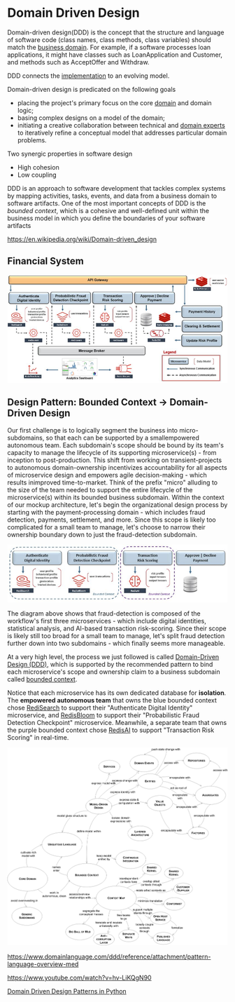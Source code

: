 # Domain Driven Design

Domain-driven design(DDD) is the concept that the structure and language of software code (class names, class methods, class variables) should match the [business domain](https://en.wikipedia.org/wiki/Business_domain). For example, if a software processes loan applications, it might have classes such as LoanApplication and Customer, and methods such as AcceptOffer and Withdraw.

DDD connects the [implementation](https://en.wikipedia.org/wiki/Implementation) to an evolving model.

Domain-driven design is predicated on the following goals

- placing the project's primary focus on the core [domain](https://en.wikipedia.org/wiki/Domain_(software_engineering)) and domain logic;
- basing complex designs on a model of the domain;
- initiating a creative collaboration between technical and [domain experts](https://en.wikipedia.org/wiki/Domain_expert) to iteratively refine a conceptual model that addresses particular domain problems.

Two synergic properties in software design

- High cohesion
- Low coupling

DDD is an approach to software development that tackles complex systems by mapping activities, tasks, events, and data from a business domain to software artifacts. One of the most important concepts of DDD is the *bounded context*, which is a cohesive and well-defined unit within the business model in which you define the boundaries of your software artifacts

https://en.wikipedia.org/wiki/Domain-driven_design

## Financial System

![image](../../../media/Microservice-Architecture_Domain-Driven-Design-image1.jpg)

## Design Pattern: Bounded Context -> Domain-Driven Design

Our first challenge is to logically segment the business into micro-subdomains, so that each can be supported by a smallempowered autonomous team. Each subdomain's scope should be bound by its team's capacity to manage the lifecycle of its supporting microservice(s) - from inception to post-production. This shift from working on transient-projects to autonomous domain-ownership incentivizes accountability for all aspects of microservice design and empowers agile decision-making - which results inimproved time-to-market.
Think of the prefix "micro" alluding to the size of the team needed to support the entire lifecycle of the microservice(s) within its bounded business subdomain.
Within the context of our mockup architecture, let's begin the organizational design process by starting with the payment-processing domain - which includes fraud detection, payments, settlement, and more. Since this scope is likely too complicated for a small team to manage, let's choose to narrow their ownership boundary down to just the fraud-detection subdomain.

![image](../../../media/Microservice-Architecture_Domain-Driven-Design-image2.jpg)

The diagram above shows that fraud-detection is composed of the workflow's first three microservices - which include digital identities, statistical analysis, and AI-based transaction risk-scoring. Since their scope is likely still too broad for a small team to manage, let's split fraud detection further down into two subdomains - which finally seems more manageable.

At a very high level, the process we just followed is called [Domain-Driven Design (DDD)](https://dddcommunity.org/learning-ddd/what_is_ddd/), which is supported by the recommended pattern to bind each microservice's scope and ownership claim to a business subdomain called [bounded context](https://martinfowler.com/bliki/BoundedContext.html).

Notice that each microservice has its own dedicated database for **isolation**. The **empowered autonomous team** that owns the blue bounded context chose [RediSearch](https://redislabs.com/modules/redis-search/) to support their "Authenticate Digital Identity" microservice, and [RedisBloom](https://redislabs.com/modules/redis-bloom/) to support their "Probabilistic Fraud Detection Checkpoint" microservice. Meanwhile, a separate team that owns the purple bounded context chose [RedisAI](https://redislabs.com/modules/redis-ai/) to support "Transaction Risk Scoring" in real-time.

![image](../../../media/Microservice-Architecture_Domain-Driven-Design-image3.jpg)

https://www.domainlanguage.com/ddd/reference/attachment/pattern-language-overview-med

https://www.youtube.com/watch?v=hv-LiKQgN90

[Domain Driven Design Patterns in Python](https://youtu.be/v0wBmQq8qcA)
